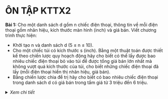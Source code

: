 # ÔN TẬP KTTX2

**Bài 1:** Cho một danh sách d gồm n chiếc điện thoại, thông tin về mỗi điện thoại gồm nhãn hiệu, kích thước màn hình (inch) và giá bán. Viết chương trình thực hiện:
- Khởi tạo n và danh sách d (5 ≤ n ≤ 10).
- Cho một chiếc túi có kích thước s (inch). Bằng một thuật toán được thiết kế theo chiến lược quy hoạch động hãy cho biết có thể lấy được bao nhiêu chiếc điện thoại bỏ vào túi để được tổng giá bán lớn nhất mà không vượt quá kích thước của túi, cho biết những chiếc điện thoại đã lấy (mỗi điện thoại hiển thị nhãn hiệu, giá bán).
- Bằng chiến lược chia để trị hãy cho biết có bao nhiêu chiếc điện thoại trong danh sách d có giá bán trong tầm giá từ 3 triệu đến 6 triệu.

<details>
  <summary><i>Xem chi tiết</i></summary>
  <br>
  
  **Code:**

  ```c++
  #include<bits/stdc++.h>
  using namespace std;

  class DienThoai {
    public:
      string nhanHieu;
      int kichThuoc;
      int giaBan;

      DienThoai(){
      }

      DienThoai(string a, int b, int c) {
        this->nhanHieu = a;
        this->kichThuoc = b;
        this->giaBan = c;
      }

      void hienThi() {
        cout << setw(20) << this->nhanHieu
          << setw(20) << this->kichThuoc 
          << setw(20) << this->giaBan << endl;
      }
  };

  void tieuDe() {
    cout << setw(20) << "NHAN HIEU"
      << setw(20) << "kICH THUOC"
      << setw(20) << "GIA BAN" << endl;
  }

  void hienThiDS(DienThoai *ds, int n) {
    for(int i = 0; i < n; i++) {
      ds[i].hienThi();
    }
    cout << endl;
  }

  int n;
  DienThoai *ds;

  void khoiTaoDS() {
    n = 6;
    ds = new DienThoai[n]; 

    ds[0] = DienThoai("Samsung", 6, 22000000);
    ds[1] = DienThoai("Xiaomi", 5, 5000000);
    ds[2] = DienThoai("Oppo", 7, 8000000);
    ds[3] = DienThoai("Apple", 4, 10000000);
    ds[4] = DienThoai("Huawei", 6, 4000000);
    ds[5] = DienThoai("LG", 5, 7500000);
  }

  int kq[100][100];

  int layDienThoai(int n, int s) {
    for(int i = 1; i <= n; i++) {
      for(int j = 1; j <= s; j++) {
        if(ds[i-1].kichThuoc <= j) {
          int a = kq[i-1][j - ds[i-1].kichThuoc] + ds[i-1].giaBan;
          int b = kq[i-1][j];	

          kq[i][j] = a > b ? a : b;
        }
        else {
          kq[i][j] = kq[i-1][j];	
        }
      }
    }

    return kq[n][s];
  }

  DienThoai *dsDaLay;

  int truyVetDienThoai(int n, int s) {
    int i = n, j = s;
    dsDaLay = new DienThoai[n];
    int dem = 0;

    while(i != 0) {
      if(kq[i][j] != kq[i-1][j]) {
        dsDaLay[dem++] = ds[i-1];
        j -= ds[i-1].kichThuoc;
      }
      i--;
    }

    return dem;

  }

  int demDT(int l, int r) {
    if(l == r) {
      int gia = ds[l].giaBan;
      if(gia >= 3000000 && gia <= 6000000) {
        return 1;
      }
      else {
        return 0;
      }
    }
    else {
      int mid = (l + r) / 2;

      return demDT(l, mid) + demDT(mid+1, r);
    }
  }

  int main() {
    khoiTaoDS();
    cout << "Danh sach:\n";
    tieuDe();
    hienThiDS(ds, n);

    int s = 10;
    cout << "Tui co kich thuoc " << s << " inches\n";
    int tongGia = layDienThoai(n, s);
    int sl = truyVetDienThoai(n, s);
    if(sl > 0) {
      cout << "Ta lay duoc " << sl 
        << " dien thoai de tong gia ban lon nhat la " 
        << tongGia << endl;
      cout << "Danh sach da lay gom: \n";
      tieuDe();
      hienThiDS(dsDaLay, sl);
    }
    else {
      cout << "Khong lay duoc chiec nao" << endl;
    }

    cout << "So luong dt co gia tu 3 -> 6 trieu trong danh sach la: " << demDT(0, n-1) << endl;
    return 0;
  }  
  ```

  **Kết quả chạy:**
  
  <image width="500px" src="https://user-images.githubusercontent.com/65481655/208025890-ae076aba-2bc9-4898-ba6a-e7d18e7143e6.png">

</details>
  
